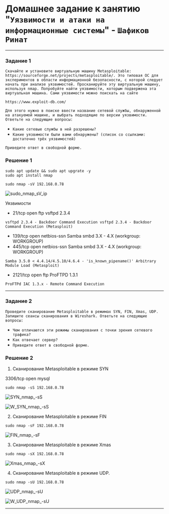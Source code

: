 # Домашнее задание к занятию "`Уязвимости и атаки на информационные системы`" - `Шафиков Ринат`

---

### Задание 1

`Скачайте и установите виртуальную машину Metasploitable: https://sourceforge.net/projects/metasploitable/.
Это типовая ОС для экспериментов в области информационной безопасности, с которой следует начать при анализе уязвимостей.
Просканируйте эту виртуальную машину, используя nmap.
Попробуйте найти уязвимости, которым подвержена эта виртуальная машина.
Сами уязвимости можно поискать на сайте` 

```
https://www.exploit-db.com/
```

`Для этого нужно в поиске ввести название сетевой службы, обнаруженной на атакуемой машине, и выбрать подходящие по версии уязвимости.
Ответьте на следующие вопросы:`
- `Какие сетевые службы в ней разрешены?`
- `Какие уязвимости были вами обнаружены? (список со ссылками: достаточно трёх уязвимостей)`

`Приведите ответ в свободной форме.`

### Решение 1

```
sudo apt update && sudo apt upgrate -y
sudo apt install nmap
```
```
sudo nmap -sV 192.168.0.78
```

![sudo_nmap_sV_ip](img/sudo_nmap_sV_ip.png)

Уязвимости

- 21/tcp   open  ftp         vsftpd 2.3.4

`vsftpd 2.3.4 - Backdoor Command Execution
vsftpd 2.3.4 - Backdoor Command Execution (Metasploit)`

- 139/tcp  open  netbios-ssn Samba smbd 3.X - 4.X (workgroup: WORKGROUP)
- 445/tcp  open  netbios-ssn Samba smbd 3.X - 4.X (workgroup: WORKGROUP)

`Samba 3.5.0 < 4.4.14/4.5.10/4.6.4 - 'is_known_pipename()' Arbitrary Module Load (Metasploit)`

- 2121/tcp open  ftp         ProFTPD 1.3.1

`ProFTPd IAC 1.3.x - Remote Command Execution`

---

### Задание 2

`Проведите сканирование Metasploitable в режимах SYN, FIN, Xmas, UDP.
Запишите сеансы сканирования в Wireshark.
Ответьте на следующие вопросы:`

- `Чем отличаются эти режимы сканирования с точки зрения сетевого трафика?`
- `Как отвечает сервер?`
- `Приведите ответ в свободной форме.`

### Решение 2

1. Cканирование Metasploitable в режиме SYN

3306/tcp open  mysql

```
sudo nmap -sS 192.168.0.78
```
![SYN_nmap_-sS](img/SYN_nmap_-sS.png)

![W_SYN_nmap_-sS](img/W_SYN_nmap_-sS.png)

2. Cканирование Metasploitable в режиме FIN

```
sudo nmap -sF 192.168.0.78
```

![FIN_nmap_-sF](img/FIN_nmap_-sF.png)

3. Cканирование Metasploitable в режиме Xmas

```
sudo nmap -sX 192.168.0.78
```

![Xmas_nmap_-sX](img/Xmas_nmap_-sX.png)

4. Cканирование Metasploitable в режиме UDP.

```
sudo nmap -sU 192.168.0.78
```

![UDP_nmap_-sU](img/UDP_nmap_-sU.png)

![W_UDP_nmap_-sU](img/W_UDP_nmap_-sU.png)














---
